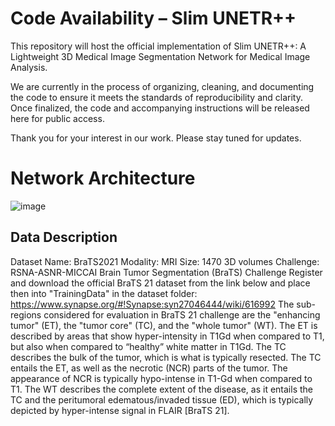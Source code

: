 # Code Availability – Slim UNETR++
This repository will host the official implementation of Slim UNETR++: A Lightweight 3D Medical Image Segmentation Network for Medical Image Analysis.

We are currently in the process of organizing, cleaning, and documenting the code to ensure it meets the standards of reproducibility and clarity. Once finalized, the code and accompanying instructions will be released here for public access.

Thank you for your interest in our work. Please stay tuned for updates.
# Network Architecture
![image](https://github.com/user-attachments/assets/f96934d6-52a5-4624-9bd0-73e5ba608102)
## Data Description
Dataset Name: BraTS2021
Modality: MRI
Size: 1470 3D volumes
Challenge: RSNA-ASNR-MICCAI Brain Tumor Segmentation (BraTS) Challenge
Register and download the official BraTS 21 dataset from the link below and place then into "TrainingData" in the dataset folder:
https://www.synapse.org/#!Synapse:syn27046444/wiki/616992
The sub-regions considered for evaluation in BraTS 21 challenge are the "enhancing tumor" (ET), the "tumor core" (TC), and the "whole tumor" (WT). The ET is described by areas that show hyper-intensity in T1Gd when compared to T1, but also when compared to “healthy” white matter in T1Gd. The TC describes the bulk of the tumor, which is what is typically resected. The TC entails the ET, as well as the necrotic (NCR) parts of the tumor. The appearance of NCR is typically hypo-intense in T1-Gd when compared to T1. The WT describes the complete extent of the disease, as it entails the TC and the peritumoral edematous/invaded tissue (ED), which is typically depicted by hyper-intense signal in FLAIR [BraTS 21].
